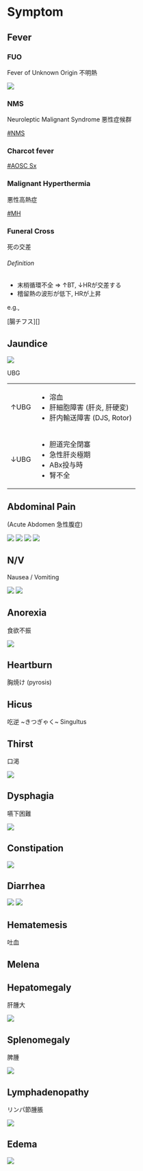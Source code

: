<!--
Filename: 	Symptom.md
Project: 	/Users/shume/Developer/mnemosyne/docs/MMB/docs/0_Intro
Author: 	shumez <https://github.com/shumez>
Created: 	2019-09-06 14:35:6
Modified: 	2019-09-06 20:12:51
-----
Copyright (c) 2019 shumez
-->

# Symptom

## Fever

### FUO

Fever of Unknown Origin 不明熱

![](https://raw.githubusercontent.com/shumez/mnemosyne/master/docs/MMB/docs/img/0_Intro/fuo.jpg)


### NMS

Neuroleptic Malignant Syndrome 悪性症候群

[#NMS][NMS]


### Charcot fever

[#AOSC Sx][charcot]


### Malignant Hyperthermia

悪性高熱症

[#MH][MH]


### Funeral Cross

死の交差

<h6 id='funeral_cross-def'>Definition</h6>

- 末梢循環不全 &rArr; &uarr;BT, &darr;HRが交差する
- 稽留熱の波形が低下, HRが上昇

e.g., 

[腸チフス][]

## Jaundice

<img src='https://raw.githubusercontent.com/shumez/mnemosyne/master/docs/MMB/docs/img/b_Hepa/jaundice.jpg' class='rt'>

UBG

<table>
    <tbody>
        <tr>
            <td>&uarr;UBG</td>
            <td>
                <ul>
                    <li>溶血</li>
                    <li>肝細胞障害 (肝炎, 肝硬変)</li>
                    <li>肝内輸送障害 (DJS, Rotor)</li>
                </ul>
            </td>
        </tr>
        <tr>
            <td>&darr;UBG</td>
            <td>
                <ul>
                    <li>胆道完全閉塞</li>
                    <li>急性肝炎極期</li>
                    <li>ABx投与時</li>
                    <li>腎不全</li>
                </ul>
            </td>
        </tr>
    </tbody>
</table>


## Abdominal Pain

(Acute Abdomen 急性腹症)

<img src='https://raw.githubusercontent.com/shumez/mnemosyne/master/docs/MMB/docs/img/a_GE/abdominal_pain_location.jpg' class='lt'>
<img src='https://raw.githubusercontent.com/shumez/mnemosyne/master/docs/MMB/docs/img/a_GE/abdominal_pain_location2.jpg' class='lt'>
<img src='https://raw.githubusercontent.com/shumez/mnemosyne/master/docs/MMB/docs/img/a_GE/abdominal_pain_physiology.jpg' class='lt'>
<img src='https://raw.githubusercontent.com/shumez/mnemosyne/master/docs/MMB/docs/img/a_GE/abdominal_referencial_pain.jpg' class='lt'>


## N/V

Nausea / Vomiting

<img src='https://raw.githubusercontent.com/shumez/mnemosyne/master/docs/MMB/docs/img/a_GE/nv_1.jpg' class='lt'>
<img src='https://raw.githubusercontent.com/shumez/mnemosyne/master/docs/MMB/docs/img/a_GE/nv_2.jpg' class='lt'>


## Anorexia

食欲不振

<img src='https://raw.githubusercontent.com/shumez/mnemosyne/master/docs/MMB/docs/img/a_GE/anorexia.jpg' class='rt'>


## Heartburn

胸焼け (pyrosis) 


## Hicus

吃逆 ~きつぎゃく~ Singultus


## Thirst

口渇

<img src='https://raw.githubusercontent.com/shumez/mnemosyne/master/docs/MMB/docs/img/d_Endo/thirst.jpg' class='rt'>


## Dysphagia

嚥下困難

<img src='https://raw.githubusercontent.com/shumez/mnemosyne/master/docs/MMB/docs/img/a_GE/dysphagia.jpg' class='rt'>


## Constipation

<img src='https://raw.githubusercontent.com/shumez/mnemosyne/master/docs/MMB/docs/img/a_GE/constipation.jpg' class='rt'>


## Diarrhea

<img src='https://raw.githubusercontent.com/shumez/mnemosyne/master/docs/MMB/docs/img/a_GE/diarrhea_acute.jpg' class='lt'>

<img src='https://raw.githubusercontent.com/shumez/mnemosyne/master/docs/MMB/docs/img/a_GE/diarrhea_chronic.jpg' class='lt'>


## Hematemesis

吐血


## Melena


## Hepatomegaly

肝腫大

<img src='https://raw.githubusercontent.com/shumez/mnemosyne/master/docs/MMB/docs/img/b_Hepa/hepatomegaly.jpg' class='rt'>


## Splenomegaly

脾腫

<img src='https://raw.githubusercontent.com/shumez/mnemosyne/master/docs/MMB/docs/img/g_Heme/splenomegaly.jpg' class='rt'>

<!--
<table>
    <tbody>
        <tr>
            <th>感染症</th>
            <td>
                <ul>
                    <li></li>
                </ul>
            </td>
        </tr>
        <tr>
            <th>造血器腫瘍</th>
            <td>
                <ul>
                    <li></li>
                </ul>
            </td>
        </tr>
        <tr>
            <th>うっ血脾</th>
            <td>
                <ul>
                    <li></li>
                </ul>
            </td>
        </tr>
        <tr>
            <th>炎症性疾患</th>
            <td>
                <ul>
                    <li></li>
                </ul>
            </td>
        </tr>
        <tr>
            <th>溶血性貧血</th>
            <td>
                <ul>
                    <li></li>
                </ul>
            </td>
        </tr>
        <tr>
            <th>その他</th>
            <td>
                <ul>
                    <li></li>
                </ul>
            </td>
        </tr>
    </tbody>
</table>
-->


## Lymphadenopathy

リンパ節腫脹

<img src='https://raw.githubusercontent.com/shumez/mnemosyne/master/docs/MMB/docs/img/0_Intro/lymphadenopathy.jpg' class='rt'>



## Edema

<img src='https://raw.githubusercontent.com/shumez/mnemosyne/master/docs/MMB/docs/img/0_Intro/edema.jpg' class='rt'>



##
<!-- ## -->
<!-- <h6 id='-def'>Definition</h6> -->
<!-- <h6 id='-eti'>Etiology</h6> -->
<!-- <h6 id='-epi'>Epidemiology</h6> -->
<!-- <h6 id='-cls'>Classification</h6> -->
<!-- <h6 id='-sx'>Sign and Symptom</h6> -->
<!-- <h6 id='-cmp'>Complication</h6> -->
<!-- <h6 id='-ex'>Examination</h6> -->
<!-- <h6 id='-dx'>Diagnosis</h6> -->
<!-- <h6 id='-tx'>Treatment</h6> -->
<!-- <h6 id='-prg'>Prognosis</h6> -->
<!-- <h6 id='-app'>Appendix</h6> -->

<!-- <img src='https://raw.githubusercontent.com/shumez/mnemosyne/master/docs/MMB/docs/img/_/.jpg' class='t'> -->

<!-- toc -->
[01]: #
[0101]: #

<!-- ref -->
[NMS]: ../../j_Neuro/Neurodegenerative/#NMS
[charcot]: ../../b_Hepa/Cholangio/#aosc-sx
[MH]: ../../m_Ans/General.md/#mh

<!-- fig -->

<!-- term -->

<!--
<style type="text/css">
	img{width: 51%; float: right;}
</style>
-->